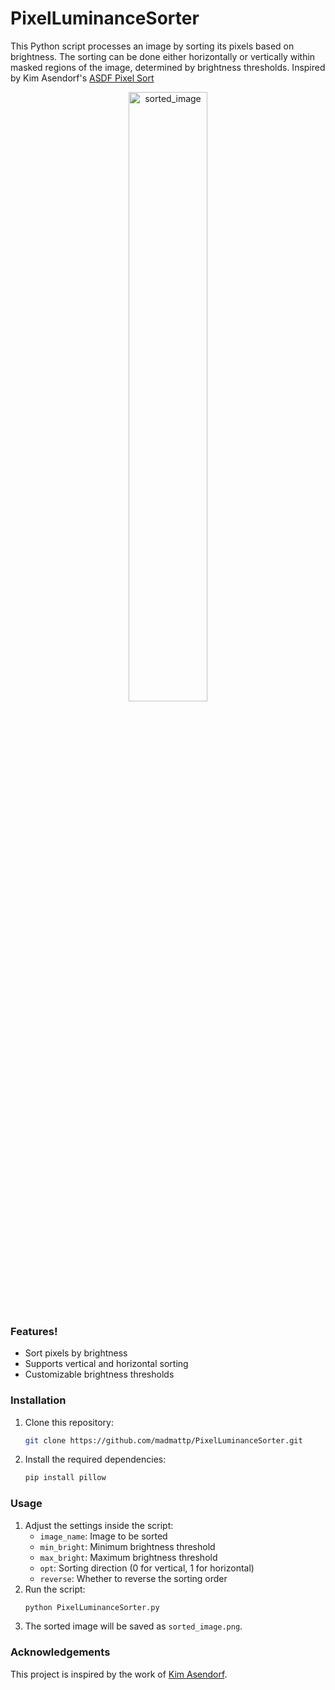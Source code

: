 # PixelLuminanceSorter

This Python script processes an image by sorting its pixels based on brightness. The sorting can be done either horizontally or vertically within masked regions of the image, determined by brightness thresholds.
Inspired by Kim Asendorf's [ASDF Pixel Sort](https://github.com/kimasendorf/ASDFPixelSort/tree/master)

<p align="center">
   <img src="https://github.com/user-attachments/assets/bb41e2be-5264-4660-8556-8fce4d7e5205" alt="sorted_image" width="50%">
</p>

### Features!

- Sort pixels by brightness
- Supports vertical and horizontal sorting
- Customizable brightness thresholds


### Installation

1. Clone this repository:
   ```bash
   git clone https://github.com/madmattp/PixelLuminanceSorter.git
   ```
2. Install the required dependencies:
   ```bash
   pip install pillow
   ```

### Usage
1. Adjust the settings inside the script:
    - ```image_name```: Image to be sorted
    - ```min_bright```: Minimum brightness threshold
    - ```max_bright```: Maximum brightness threshold
    - ```opt```: Sorting direction (0 for vertical, 1 for horizontal)
    - ```reverse```: Whether to reverse the sorting order
2. Run the script:
   ```bash
   python PixelLuminanceSorter.py
   ```
3. The sorted image will be saved as ```sorted_image.png```.

### Acknowledgements
This project is inspired by the work of [Kim Asendorf](https://github.com/kimasendorf/ASDFPixelSort/tree/master).


